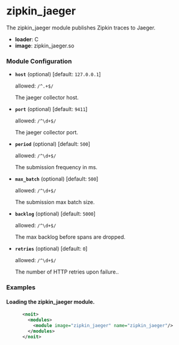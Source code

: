 

# zipkin_jaeger

The zipkin_jaeger module publishes Zipkin traces to Jaeger.


  * **loader**: C
  * **image**: zipkin_jaeger.so

### Module Configuration

    
 * **`host`** (optional)  [default: `127.0.0.1`]

   allowed: `/^.+$/`

   The jaeger collector host.

 * **`port`** (optional)  [default: `9411`]

   allowed: `/^\d+$/`

   The jaeger collector port.

 * **`period`** (optional)  [default: `500`]

   allowed: `/^\d+$/`

   The submission frequency in ms.

 * **`max_batch`** (optional)  [default: `500`]

   allowed: `/^\d+$/`

   The submission max batch size.

 * **`backlog`** (optional)  [default: `5000`]

   allowed: `/^\d+$/`

   The max backlog before spans are dropped.

 * **`retries`** (optional)  [default: `0`]

   allowed: `/^\d+$/`

   The number of HTTP retries upon failure..

### Examples

#### Loading the zipkin_jaeger module.

```xml
      <noit>
        <modules>
          <module image="zipkin_jaeger" name="zipkin_jaeger"/>
        </modules>
      </noit>
    
```

